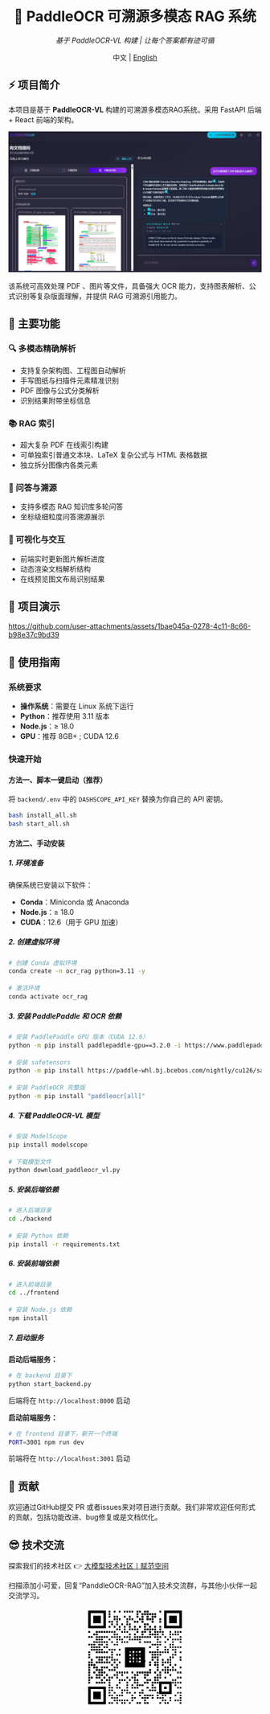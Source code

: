 <div align="center">
  <h1>🚀 PaddleOCR 可溯源多模态 RAG 系统</h1>
  <p><em>基于 PaddleOCR-VL 构建 | 让每个答案都有迹可循</em></p>
  <span>中文 | <a href="./README.md">English</a></span>
</div>

## ⚡ 项目简介

本项目是基于 **PaddleOCR-VL** 构建的可溯源多模态RAG系统。采用 FastAPI 后端 + React 前端的架构。

![项目图片](assets/项目图片.png)

该系统可高效处理 PDF 、图片等文件，具备强大 OCR 能力，支持图表解析、公式识别等复杂版面理解，并提供 RAG 可溯源引用能力。

## 🎯 主要功能

### 🔍 多模态精确解析
- 支持复杂架构图、工程图自动解析
- 手写图纸与扫描件元素精准识别
- PDF 图像与公式分类解析
- 识别结果附带坐标信息

### 📚 RAG 索引
- 超大复杂 PDF 在线索引构建
- 可单独索引普通文本块、LaTeX 复杂公式与 HTML 表格数据
- 独立拆分图像内各类元素

### 💬 问答与溯源
- 支持多模态 RAG 知识库多轮问答
- 坐标级细粒度问答溯源展示

### 🎨 可视化与交互
- 前端实时更新图片解析进度
- 动态渲染文档解析结构
- 在线预览图文布局识别结果

## 👀 项目演示


https://github.com/user-attachments/assets/1bae045a-0278-4c11-8c66-b98e37c9bd39



## 🚀 使用指南

### 系统要求


- **操作系统**：需要在 Linux 系统下运行
- **Python**：推荐使用 3.11 版本
- **Node.js**：≥ 18.0
- **GPU**：推荐 8GB+ ; CUDA 12.6


### 快速开始
#### 方法一、脚本一键启动（推荐）
将 `backend/.env` 中的 `DASHSCOPE_API_KEY` 替换为你自己的 API 密钥。
```bash
bash install_all.sh
bash start_all.sh
```
#### 方法二、手动安装

##### 1. 环境准备

确保系统已安装以下软件：
- **Conda**：Miniconda 或 Anaconda
- **Node.js**：≥ 18.0
- **CUDA**：12.6（用于 GPU 加速）

##### 2. 创建虚拟环境

```bash
# 创建 Conda 虚拟环境
conda create -n ocr_rag python=3.11 -y

# 激活环境
conda activate ocr_rag
```

##### 3. 安装 PaddlePaddle 和 OCR 依赖

```bash
# 安装 PaddlePaddle GPU 版本（CUDA 12.6）
python -m pip install paddlepaddle-gpu==3.2.0 -i https://www.paddlepaddle.org.cn/packages/stable/cu126/

# 安装 safetensors
python -m pip install https://paddle-whl.bj.bcebos.com/nightly/cu126/safetensors/safetensors-0.6.2.dev0-cp38-abi3-linux_x86_64.whl

# 安装 PaddleOCR 完整版
python -m pip install "paddleocr[all]"
```

##### 4. 下载 PaddleOCR-VL 模型

```bash
# 安装 ModelScope
pip install modelscope

# 下载模型文件
python download_paddleocr_vl.py
```

##### 5. 安装后端依赖

```bash
# 进入后端目录
cd ./backend

# 安装 Python 依赖
pip install -r requirements.txt
```

##### 6. 安装前端依赖

```bash
# 进入前端目录
cd ../frontend

# 安装 Node.js 依赖
npm install
```

##### 7. 启动服务

**启动后端服务：**
```bash
# 在 backend 目录下
python start_backend.py
```
后端将在 `http://localhost:8000` 启动

**启动前端服务：**
```bash
# 在 frontend 目录下，新开一个终端
PORT=3001 npm run dev
```
前端将在 `http://localhost:3001` 启动

## 🙈 贡献
欢迎通过GitHub提交 PR 或者issues来对项目进行贡献。我们非常欢迎任何形式的贡献，包括功能改进、bug修复或是文档优化。

## 😎 技术交流
探索我们的技术社区 👉 [大模型技术社区丨赋范空间](https://kq4b3vgg5b.feishu.cn/wiki/JuJSwfbwmiwvbqkiQ7LcN1N1nhd)

扫描添加小可爱，回复“PanddleOCR-RAG”加入技术交流群，与其他小伙伴一起交流学习。
<div align="center">
<img src="assets\交流群.jpg" width="200" alt="技术交流群二维码">
<div>

